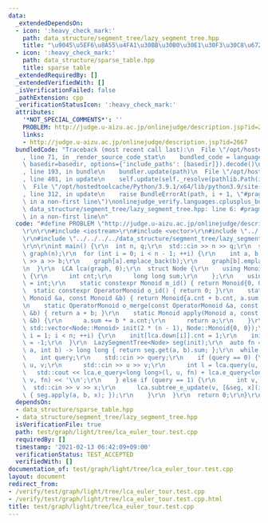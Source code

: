 ```yaml
---
data:
  _extendedDependsOn:
  - icon: ':heavy_check_mark:'
    path: data_structure/segment_tree/lazy_segment_tree.hpp
    title: "\u9045\u5EF6\u8A55\u4FA1\u30BB\u30B0\u30E1\u30F3\u30C8\u6728"
  - icon: ':heavy_check_mark:'
    path: data_structure/sparse_table.hpp
    title: sparse table
  _extendedRequiredBy: []
  _extendedVerifiedWith: []
  _isVerificationFailed: false
  _pathExtension: cpp
  _verificationStatusIcon: ':heavy_check_mark:'
  attributes:
    '*NOT_SPECIAL_COMMENTS*': ''
    PROBLEM: http://judge.u-aizu.ac.jp/onlinejudge/description.jsp?id=2667
    links:
    - http://judge.u-aizu.ac.jp/onlinejudge/description.jsp?id=2667
  bundledCode: "Traceback (most recent call last):\n  File \"/opt/hostedtoolcache/Python/3.9.1/x64/lib/python3.9/site-packages/onlinejudge_verify/documentation/build.py\"\
    , line 71, in _render_source_code_stat\n    bundled_code = language.bundle(stat.path,\
    \ basedir=basedir, options={'include_paths': [basedir]}).decode()\n  File \"/opt/hostedtoolcache/Python/3.9.1/x64/lib/python3.9/site-packages/onlinejudge_verify/languages/cplusplus.py\"\
    , line 193, in bundle\n    bundler.update(path)\n  File \"/opt/hostedtoolcache/Python/3.9.1/x64/lib/python3.9/site-packages/onlinejudge_verify/languages/cplusplus_bundle.py\"\
    , line 401, in update\n    self.update(self._resolve(pathlib.Path(included), included_from=path))\n\
    \  File \"/opt/hostedtoolcache/Python/3.9.1/x64/lib/python3.9/site-packages/onlinejudge_verify/languages/cplusplus_bundle.py\"\
    , line 312, in update\n    raise BundleErrorAt(path, i + 1, \"#pragma once found\
    \ in a non-first line\")\nonlinejudge_verify.languages.cplusplus_bundle.BundleErrorAt:\
    \ data_structure/segment_tree/lazy_segment_tree.hpp: line 6: #pragma once found\
    \ in a non-first line\n"
  code: "#define PROBLEM \"http://judge.u-aizu.ac.jp/onlinejudge/description.jsp?id=2667\"\
    \r\n\r\n#include <iostream>\r\n#include <vector>\r\n#include \"../../../../graph/light/tree/lca_euler_tour.hpp\"\
    \r\n#include \"../../../../data_structure/segment_tree/lazy_segment_tree.hpp\"\
    \r\n\r\nint main() {\r\n  int n, q;\r\n  std::cin >> n >> q;\r\n  std::vector<std::vector<int>>\
    \ graph(n);\r\n  for (int i = 0; i < n - 1; ++i) {\r\n    int a, b;\r\n    std::cin\
    \ >> a >> b;\r\n    graph[a].emplace_back(b);\r\n    graph[b].emplace_back(a);\r\
    \n  }\r\n  LCA lca(graph, 0);\r\n  struct Node {\r\n    using Monoid = struct\
    \ {\r\n      int cnt;\r\n      long long sum;\r\n    };\r\n    using OperatorMonoid\
    \ = int;\r\n    static constexpr Monoid m_id() { return Monoid{0, 0}; }\r\n  \
    \  static constexpr OperatorMonoid o_id() { return 0; }\r\n    static Monoid m_merge(const\
    \ Monoid &a, const Monoid &b) { return Monoid{a.cnt + b.cnt, a.sum + b.sum}; }\r\
    \n    static OperatorMonoid o_merge(const OperatorMonoid &a, const OperatorMonoid\
    \ &b) { return a + b; }\r\n    static Monoid apply(Monoid a, const OperatorMonoid\
    \ &b) {\r\n      a.sum += b * a.cnt;\r\n      return a;\r\n    }\r\n  };\r\n \
    \ std::vector<Node::Monoid> init(2 * (n - 1), Node::Monoid{0, 0});\r\n  for (int\
    \ i = 1; i < n; ++i) {\r\n    init[lca.down[i]].cnt = 1;\r\n    init[lca.up[i]].cnt\
    \ = -1;\r\n  }\r\n  LazySegmentTree<Node> seg(init);\r\n  auto fn = [&seg](int\
    \ a, int b) -> long long { return seg.get(a, b).sum; };\r\n  while (q--) {\r\n\
    \    int query;\r\n    std::cin >> query;\r\n    if (query == 0) {\r\n      int\
    \ u, v;\r\n      std::cin >> u >> v;\r\n      int l = lca.query(u, v);\r\n   \
    \   std::cout << lca.e_query<long long>(l, u, fn) + lca.e_query<long long>(l,\
    \ v, fn) << '\\n';\r\n    } else if (query == 1) {\r\n      int v, x;\r\n    \
    \  std::cin >> v >> x;\r\n      lca.subtree_e_update(v, [&seg, x](int a, int b)\
    \ { seg.apply(a, b, x); });\r\n    }\r\n  }\r\n  return 0;\r\n}\r\n"
  dependsOn:
  - data_structure/sparse_table.hpp
  - data_structure/segment_tree/lazy_segment_tree.hpp
  isVerificationFile: true
  path: test/graph/light/tree/lca_euler_tour.test.cpp
  requiredBy: []
  timestamp: '2021-02-13 06:42:09+09:00'
  verificationStatus: TEST_ACCEPTED
  verifiedWith: []
documentation_of: test/graph/light/tree/lca_euler_tour.test.cpp
layout: document
redirect_from:
- /verify/test/graph/light/tree/lca_euler_tour.test.cpp
- /verify/test/graph/light/tree/lca_euler_tour.test.cpp.html
title: test/graph/light/tree/lca_euler_tour.test.cpp
---
```

